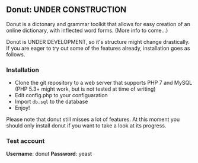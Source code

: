 ## Donut: UNDER CONSTRUCTION

Donut is a dictonary and grammar toolkit that allows for easy creation of an online dictionary, with inflected word forms. (More info to come...)

Donut is UNDER DEVELOPMENT, so it's structure might change drastically. If you are eager to try out some of the features already, installation goes as follows.

### Installation

* Clone the git repository to a web server that supports PHP 7 and MySQL (PHP 5.3+ might work, but is not tested at time of writing)
* Edit config.php to your configuaration
* Import `db.sql` to the database
* Enjoy!

Please note that donut still misses a lot of features. At this moment you should only install donut if you want to take a look at its progress.

### Test account
**Username**: donut
**Password**: yeast
